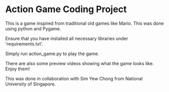 # Action Game Coding Project
This is a game inspired from traditional old games like Mario. This was done using python and Pygame. 

Ensure that you have installed all necessary libraries under 'requirements.txt'. 

Simply run action_game.py to play the game. 

There are also some preview videos showing what the game looks like. Enjoy them!

This was done in collaboration with Sim Yew Chong from National University of Singapore. 
